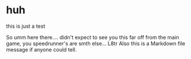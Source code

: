 # huh
this is just a test

So umm here there.... didn't expect to see you this far off from the main game, you speedrunner's are smth else... L8tr
Also this is a Markdown file message if anyone could tell.
